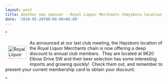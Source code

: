 ```yaml
---
layout: post
title: Another new sponsor - Royal Liquor Merchants (Haysboro location)
date: '2010-05-20T00:00:00+00:00'
---
```

"<p><a target="_blank" href="http://www.royalliquormerchants.com/"><img width="60" vspace="18" hspace="9" height="41" border="0" align="left" alt="Royal Liquor Merchants" src="/CYW/Images/RoyalLiquor.jpg" /></a>As announced at our last club meeting&#44; the Haysboro location of the Royal Liquor Merchants chain is now offering a deep discount to annual club members.&#160; They are located at 9620 Elbow Drive SW and their beer selection has some interesting imports and growing quickly!&#160; Check them out&#44; and remember to present your current membership card to obtain your discount.</p>"
